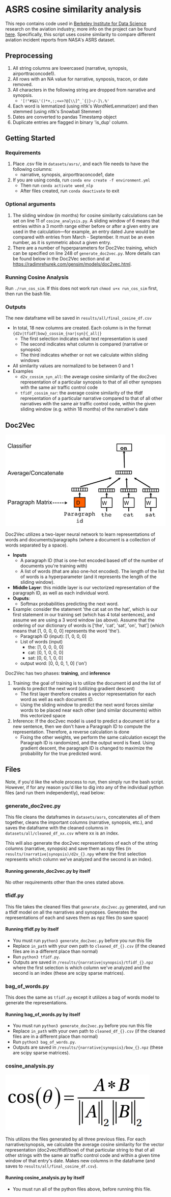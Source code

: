 # ASRS cosine similarity analysis

This repo contains code used in [Berkeley Institute for Data Science](https://bids.berkeley.edu/) research on the aviation industry; more info on the project can be found [here](https://medium.com/@nasseri.keyan/using-nlp-to-enrich-findings-in-the-social-sciences-d861b04e6bfb). Specifically, this script uses cosine similarity to compare different aviation incident reports from NASA's ASRS dataset.

## Preprocessing
1. All string columns are lowercased (narrative, synopsis, airporttraconcode1).
2. All rows with an NA value for narrative, synposis, tracon, or date removed. 
3. All characters in the following string are dropped from narrative and synopsis.
    * ``'[!"#$&\'()*+,:;<=>?@[\\]^_`{|}~/-]\.%'``
4. Each word is lemmatized (using nltk's WordNetLemmatizer) and then stemmed (using nltk's Snowball Stemmer)
5. Dates are converted to pandas Timestamp object
6. Duplicate entries are flagged in binary 'is_dup' column.

## Getting Started
### Requirements
1. Place .csv file in `datasets/asrs/`, and each file needs to have the following columns:
   * narrative, synopsis, airporttraconcode1, date
2. If you are using conda, run `conda env create -f environment.yml`
    * Then run `conda activate weed_nlp`
    * After files created, run `conda deactivate` to exit
### Optional arguments
1. The sliding window (in months) for cosine similarity calculations can be set on line 11 of `cosine_analysis.py`. A sliding window of 6 means that entries within a 3 month range either before or after a given entry are used in the calculation—for example, an entry dated June would be compared with entries from March - September. It must be an even number, as it is symmetric about a given entry. 
2. There are a number of hyperparameters for Doc2Vec training, which can be specified on line 248 of `generate_doc2vec.py`. More details can be found below in the Doc2Vec section and at https://radimrehurek.com/gensim/models/doc2vec.html.
### Running Cosine Analysis
Run `./run_cos_sim`. If this does not work run `chmod u+x run_cos_sim` first, then run the bash file.

### Outputs 
The new dataframe will be saved in `results/all/final_cosine_df.csv`
* In total, 18 new columns are created. Each column is in the format `{d2v|tfidf|bow}_cossim_{nar|syn}{_all|}`
   * The first selection indicates what text representation is used
   * The second indicates what column is compared (narrative or synopsis)
   * The third indicates whether or not we calculate within sliding windows
* All similarity values are normalized to be between 0 and 1
* Examples
   * `d2v_cossim_syn_all`: the average cosine similarity of the doc2vec representation of a particular synopsis to that of all other synopses with the same air traffic control code
   * `tfidf_cossim_nar`: the average cosine similarity of the tfidf representation of a particular narrative compared to that of all other narratives with the same air traffic control code, within the given sliding window (e.g. within 18 months) of the narrative's date

## Doc2Vec
![Image of Doc2vec](images/d2v.png)

Doc2Vec utilizes a two-layer neural network to learn representations of words and documents/paragraphs (where a document is a collection of words separated by a space). 
* **Inputs**
   * A paragraph ID (that is one-hot encoded based off of the number of documents you're training with)
   * A list of words (that are also one-hot encoded). The length of the list of words is a hyperparameter (and it represents the length of the sliding window).
* **Middle Layer**: this middle layer is our vectorized representation of the paragraph ID, as well as each individual word.
* **Ouputs**:
   * Softmax probabilities predicting the next word.
* Example: consider the statement 'the cat sat on the hat', which is our first statement in our training set (which has 4 total sentences), and assume we are using a 3 word window (as above). Assume that the ordering of our dictionary of words is \['the', 'cat', 'sat', 'on', 'hat'\] (which means that \[1, 0, 0, 0, 0\] represents the word 'the').
   * Paragraph ID (input): \[1, 0, 0, 0\]
   * List of words (input)
      * the: \[1, 0, 0, 0, 0\]
      * cat: \[0, 1, 0, 0, 0\]
      * sat: \[0, 0, 1, 0, 0\]
   * output word: \[0, 0, 0, 1, 0\] ('on')


Doc2Vec has two phases: **training**, and **inference**
1. Training: the goal of training is to utilize the document id and the list of words to predict the next word (utilizing gradient descent)
   * The first layer therefore creates a vector representation for each word as well as each document ID.
   * Using the sliding window to predict the next word forces similar words to be placed near each other (and similar documents) within this vectorized space
2. Inference: If the doc2vec model is used to predict a document id for a new sentence, then we don't have a Paragraph ID to compute the representation. Therefore, a reverse calculation is done
   * Fixing the other weights, we perform the same calculation except the Paragraph ID is randomized, and the output word is fixed. Using gradient descent, the paragraph ID is changed to maximize the probability for the true predicted word.

## Files
Note, if you'd like the whole process to run, then simply run the bash script. However, if for any reason you'd like to dig into any of the individual python files (and run them independently), read below:

### generate_doc2vec.py
This file cleans the dataframes in `datasets/asrs`, concatenates all of them together, cleans the important columns (narrative, synopsis, etc.), and saves the dataframe with the cleaned columns in `datasets/all/cleaned_df_xx.csv` where xx is an index.
    
This will also generate the doc2vec representations of each of the string columns (narrative, synopsis) and save them as npy files (in `results/(narrative|synopsis)/d2v_{}.npy` where the first selection represents which column we've analyzed and the second is an index).

#### Running generate\_doc2vec.py by itself
No other requirements other than the ones stated above.

### tfidf.py
This file takes the cleaned files that `generate_doc2vec.py` generated, and run a tfidf model on all the narratives and synopses. Generates the representations of each and saves them as npz files (to save space)

#### Running tfidf.py by itself
* You must run `python3 generate_doc2vec.py` before you run this file
* Replace `in_path` with your own path to `cleaned_df_{}.csv` (if the cleaned files are in a different place than normal)
* Run `python3 tfidf.py`.
* Outputs are saved in `/results/{narrative|synopsis}/tfidf_{}.npz` where the first selection is which column we've analyzed and the second is an index (these are scipy sparse matrices).

### bag\_of\_words.py
This does the same as `tfidf.py` except it utilizes a bag of words model to generate the representations.

#### Running bag\_of\_words.py by itself
* You must run `python3 generate_doc2vec.py` before you run this file
* Replace `in_path` with your own path to `cleaned_df_{}.csv` (if the cleaned files are in a different place than normal)
* Run `python3 bag_of_words.py`.
* Outputs are saved in `/results/{narrative|synopsis}/bow_{}.npz` (these are scipy sparse matrices).


### cosine\_analysis.py
![equation](images/cosform.png)

This utilizes the files generated by all three previous files. For each narrative/synopsis, we calculate the average cosine similarity for the vector representation (doc2vec/tfidf/bow) of that particular string to that of all other strings with the same air traffic control code and within a given time window of that entry's date. Makes new columns in the dataframe (and saves to `results/all/final_cosine_df.csv`).

#### Running cosine\_analysis.py by itself
* You must run all of the python files above, before running this file.
